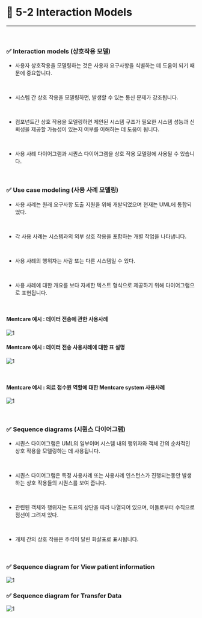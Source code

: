 # 🍎 5-2 Interaction Models
---
<br>

### ✅ Interaction models (상호작용 모델)
- 사용자 상호작용을 모델링하는 것은 사용자 요구사항을 식별하는 데 도움이 되기 때문에 중요합니다.
<br>

- 시스템 간 상호 작용을 모델링하면, 발생할 수 있는 통신 문제가 강조됩니다.
<br>

- 컴포넌트간 상호 작용을 모델링하면 제안된 시스템 구조가 필요한 시스템 성능과 신뢰성을 제공할 가능성이 있는지 여부를 이해하는 데 도움이 됩니다.
<br>

- 사용 사례 다이어그램과 시퀀스 다이어그램을 상호 작용 모델링에 사용될 수 있습니다.
<br>


### ✅ Use case modeling (사용 사례 모델링) 
- 사용 사례는 원래 요구사항 도출 지원을 위해 개발되었으며 현재는 UML에 통합되었다.
<br>

- 각 사용 사례는 시스템과의 외부 상호 작용을 포함하는 개별 작업을 나타냅니다.
<br>

- 사용 사례의 행위자는 사람 또는 다른 시스템일 수 있다.
<br>

- 사용 사례에 대한 개요를 보다 자세한 텍스트 형식으로 제공하기 위해 다이어그램으로 표현됩니다.
<br>

#### Mentcare 예시 : 데이터 전송에 관한 사용사례
![1](https://i.imgur.com/cJHM7rq.png)
<br>

#### Mentcare 예시 : 데이터 전송 사용사례에 대한 표 설명
![1](https://i.imgur.com/qr8VQ9t.png)

<br>

#### Mentcare 예시 : 의료 접수원 역할에 대한 Mentcare system 사용사례
![1](https://i.imgur.com/yOv8NDz.png)

<br>

### ✅ Sequence diagrams (시퀀스 다이어그램) 
- 시퀀스 다이어그램은 UML의 일부이며 시스템 내의 행위자와 객체 간의 순차적인 상호 작용을 모델링하는 데 사용됩니다.
<br>

- 시퀀스 다이어그램은 특정 사용사례 또는 사용사례 인스턴스가 진행되는동안 발생하는 상호 작용들의 시퀀스를 보여 줍니다.
<br>

- 관련된 객체와 행위자는 도표의 상단을 따라 나열되어 있으며, 이들로부터 수직으로 점선이 그려져 있다.
<br>

- 개체 간의 상호 작용은 주석이 달린 화살표로 표시됩니다.

<br>

### ✅ Sequence diagram for View patient information
![1](https://i.imgur.com/IOgWPW8.png)
<br>

### ✅ Sequence diagram for Transfer Data
![1](https://i.imgur.com/SlvX866.png)
<br>

